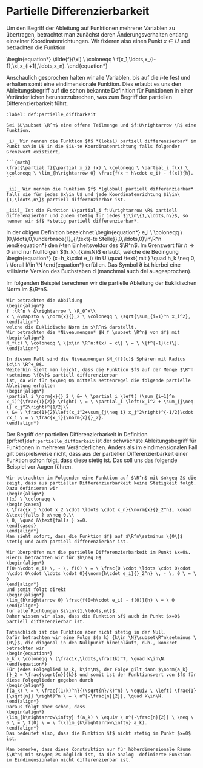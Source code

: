 # Partielle Differenzierbarkeit

Um den Begriff der Ableitung auf Funktionen mehrerer Variablen zu übertragen, betrachtet man zunächst deren Änderungsverhalten entlang einzelner Koordinatenrichtungen.
Wir fixieren also einen Punkt $x\in U$ und betrachten die Funktion 

\begin{equation*}
\tilde{f}(\xi) \ \coloneqq \ f(x_1,\ldots,x_{i-1},\xi,x_{i+1},\ldots,x_n).
\end{equation*}

Anschaulich gesprochen halten wir alle Variablen, bis auf die $i$-te fest und erhalten somit eine eindimensionale Funktion. 
Dies erlaubt es uns den Ableitungsbegriff auf die schon bekannte Definition für Funktionen in einer Veränderlichen herunterzubrechen, was zum Begriff der partiellen Differenzierbarkeit führt.

````{prf:definition} Partielle Differnzierbarkeit
:label: def:partielle_diffbarkeit

Sei $U\subset \R^n$ eine offene Teilmenge und $f:U\rightarrow \R$ eine Funktion.

_i)_ Wir nennen die Funktion $f$ *(lokal) partiell differenzierbar* im Punkt $x\in U$ in die $i$-te Koordinatenrichtung falls folgender Grenzwert existiert, 
    
```{math}
\frac{\partial f}{\partial x_i} (x) \ \coloneqq \ \partial_i f(x) \      \coloneqq \ \lim_{h\rightarrow 0} \frac{f(x + h\cdot e_i) - f(x)}{h}.
```

_ii)_ Wir nennen die Funktion $f$ *(global) partiell differenzierbar* falls sie für jedes $x\in U$ und jede Koordinatenrichtung $i\in\{1,\ldots,n\}$ partiell differenzierbar ist. 

_iii)_ Ist die Funktion $\partial_i f:U\rightarrow \R$ partiell differenzierbar und zudem stetig für jedes $i\in\{1,\ldots,n\}$, so nennen wir $f$ *stetig partiell differenzierbar*.
````

In der obigen Definition bezeichnet
\begin{equation*}
e_i \ \coloneqq \ (0,\ldots,0,\underbrace{1}_{i\text{-te Stelle}},0,\ldots,0)\in\R^n
\end{equation*}
den $i$-ten Einheitsvektor des $\R^n$. 
Im Grenzwert für $h\rightarrow 0$ sind nur Nullfolgen $(h_k)_{k\in\N}$ erlaubt, welche die Bedingung 
\begin{equation*}
(x+h_k\cdot e_i) \in U \quad \text{ mit } \quad h_k \neq 0, \ \forall k\in \N
\end{equation*}
erfüllen. 
Das Symbol $\partial$ ist hierbei eine stilisierte Version des Buchstaben d (manchmal auch del ausgesprochen).

Im folgenden Beispiel berechnen wir die partielle Ableitung der Euklidischen Norm im $\R^n$.

````{prf:example}
Wir betrachten die Abbildung
\begin{align*}
f :\R^n \ &\rightarrow \ \R_0^+\\
x \ &\mapsto \ \norm{x}{}_2 \ \coloneqq \ \sqrt{\sum_{i=1}^n x_i^2},
\end{align*}
welche die Euklidische Norm im $\R^n$ darstellt. 
Wir betrachten die *Niveaumengen* $N_f \subset \R^n$ von $f$ mit
\begin{align*}
N_f(c) \ \coloneqq \ \{x\in \R^n:f(x) = c\} \ = \ \{f^{-1}(c)\}.
\end{align*}

In diesem Fall sind die Niveaumengen $N_{f}(c)$ Sphären mit Radius $c\in \R^+_0$. 
Weiterhin sieht man leicht, dass die Funktion $f$ auf der Menge $\R^n \setminus \{0\}$ partiell differenzierbar 
ist, da wir für $x\neq 0$ mittels Kettenregel die folgende partielle Ableitung erhalten
\begin{align*}
\partial_i \norm{x}{}_2 \ &= \ \partial_i \left( (\sum_{i=1}^n x_i)^{\frac{1}{2}} \right) \ = \ \partial_i \left(x_i^2 + \sum_{j\neq i} x_j^2\right)^{1/2}\\
\ &= \ \frac{1}{2}\left(x_i^2+\sum_{j\neq i} x_j^2\right)^{-1/2}\cdot 2x_i \ = \ \frac{x_i}{\norm{x}{}_2}.
\end{align*}
````

Der Begriff der partiellen Differenzierbarkeit in Definition {prf:ref}`def:partielle_diffbarkeit` ist der schwächste Ableitungsbegriff für Funktionen in mehreren Veränderlichen.
Anders als im eindimensionalen Fall gilt beispielsweise nicht, dass aus der partiellen Differenzierbarkeit einer Funktion schon folgt, dass diese stetig ist.
Das soll uns das folgende Beispiel vor Augen führen.

````{prf:example}
Wir betrachten im Folgenden eine Funktion auf $\R^n$ mit $n\geq 2$ die zeigt, dass aus partieller Differenzierbarkeit keine Stetigkeit folgt. 
Dazu definieren wir
\begin{align*}
f(x) \ \coloneqq \
\begin{cases}
\ \frac{x_1 \cdot x_2 \cdot \ldots \cdot x_n}{\norm{x}{}_2^n}, \quad &\text{falls } x\neq 0,\\
\ 0, \quad &\text{falls } x=0.
\end{cases}
\end{align*}
Man sieht sofort, dass die Funktion $f$ auf $\R^n\setminus \{0\}$ stetig und auch partiell differenzierbar ist. 

Wir überprüfen nun die partielle Differenzierbarkeit im Punkt $x=0$.
Hierzu betrachten wir für $h\neq 0$
\begin{align*}
f(0+h\cdot e_i) \, - \, f(0) \ = \ \frac{0 \cdot \ldots \cdot 0\cdot h\cdot 0\cdot \ldots \cdot 0}{\norm{h\cdot e_i}{}_2^n} \, - \, 0 \ = \ 0  
\end{align*} 
und somit folgt direkt
\begin{align*}
\lim_{h\rightarrow 0} \frac{f(0+h\cdot e_i) - f(0)}{h} \ = \ 0
\end{align*}
für alle Richtungen $i\in\{1,\ldots,n\}$. 
Daher wissen wir also, dass die Funktion $f$ auch im Punkt $x=0$ partiell differenzierbar ist. 

Tatsächlich ist die Funktion aber nicht stetig in der Null.
Dafür betrachten wir eine Folge $(a_k)_{k\in \N}\subset\R^n\setminus \{0\}$, die diagonal in den Nullpunkt hineinläuft, d.h., konkret betrachten wir
\begin{equation*}
a_k \ \coloneqq \ (\frac1k,\ldots,\frac1k)^T, \quad k\in\N.
\end{equation*}
Für jedes Folgeglied $a_k, k\in\N$, der Folge gilt dann $\norm{a_k}{}_2 = \frac{\sqrt{n}}{k}$ und somit ist der Funktionswert von $f$ für diese Folgeglieder gegeben durch
\begin{align*}
f(a_k) \ = \ \frac{(1/k)^n}{(\sqrt{n}/k)^n} \ \equiv \ \left( \frac{1}{\sqrt{n}} \right)^n \ = \ n^{-\frac{n}{2}}, \quad k\in\N.
\end{align*}
Daraus folgt aber schon, dass 
\begin{align*}
\lim_{k\rightarrow\infty} f(a_k) \ \equiv \ n^{-\frac{n}{2}} \ \neq \ 0 \ = \ f(0) \ = \ f(\lim_{k\rightarrow\infty} a_k).
\end{align*}
Das bedeutet also, dass die Funktion $f$ nicht stetig im Punkt $x=0$ ist. 

Man bemerke, dass diese Konstruktion nur für höherdimensionale Räume $\R^n$ mit $n\geq 2$ möglich ist, da die analog  definierte Funktion im Eindimensionalen nicht differenzierbar ist.
````
